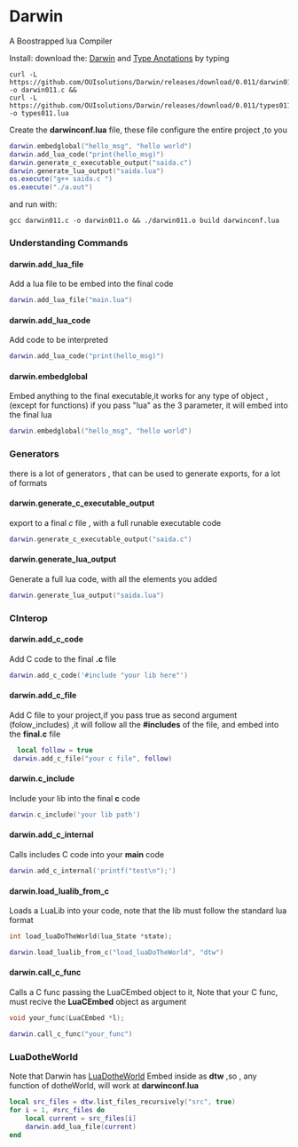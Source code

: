 # Darwin
A Boostrapped lua Compiler

Install:
download the: [Darwin](https://github.com/OUIsolutions/Darwin/releases/download/0.011/darwin011.c)
and [Type Anotations](https://github.com/OUIsolutions/Darwin/releases/download/0.011/types011.lua)
by typing
```shel
curl -L https://github.com/OUIsolutions/Darwin/releases/download/0.011/darwin011.c -o darwin011.c &&
curl -L https://github.com/OUIsolutions/Darwin/releases/download/0.011/types011.lua -o types011.lua

```

Create the **darwinconf.lua** file, these file configure the entire project ,to you

```lua
darwin.embedglobal("hello_msg", "hello world")
darwin.add_lua_code("print(hello_msg)")
darwin.generate_c_executable_output("saida.c")
darwin.generate_lua_output("saida.lua")
os.execute("g++ saida.c ")
os.execute("./a.out")


```
and run with:
```shel
gcc darwin011.c -o darwin011.o && ./darwin011.o build darwinconf.lua
```

### Understanding Commands

#### darwin.add_lua_file

Add a lua file to be embed into the final  code

```lua
darwin.add_lua_file("main.lua")
```

#### darwin.add_lua_code
Add code to be interpreted
```lua
darwin.add_lua_code("print(hello_msg)")
```


#### darwin.embedglobal
Embed anything to the final executable,it works for any type of object ,(except for functions)
if you pass "lua" as the 3 parameter, it will embed into the final lua
```lua
darwin.embedglobal("hello_msg", "hello world")
```

### Generators
there is a lot of generators , that can be used to generate exports, for a lot
of formats

#### darwin.generate_c_executable_output
export to a final *c* file , with a full runable executable code
```lua
darwin.generate_c_executable_output("saida.c")
```
#### darwin.generate_lua_output
Generate a full lua code, with all the elements you added
```lua
darwin.generate_lua_output("saida.lua")
```
### CInterop
#### darwin.add_c_code
Add C code to the final **.c** file

```lua
darwin.add_c_code('#include "your lib here"')
```

#### darwin.add_c_file
Add C file to your project,if you pass true as second argument (folow_includes) ,it will follow
all the **#includes** of the file, and embed into the **final.c** file
```lua
  local follow = true
 darwin.add_c_file("your c file", follow)
```
#### darwin.c_include
Include your lib into the final **c** code

```lua
darwin.c_include('your lib path')
```
#### darwin.add_c_internal
Calls includes C code into your **main** code
```lua
darwin.add_c_internal('printf("test\n");')
```
#### darwin.load_lualib_from_c
Loads a LuaLib into your code, note that the lib must follow the standard lua format
```c
int load_luaDoTheWorld(lua_State *state);
```
```lua
darwin.load_lualib_from_c("load_luaDoTheWorld", "dtw")
```

#### darwin.call_c_func
Calls a C func passing the LuaCEmbed object to it,
Note that your C func, must recive the **LuaCEmbed** object as argument
```c
void your_func(LuaCEmbed *l);
```
```lua
darwin.call_c_func("your_func")
```
### LuaDotheWorld
Note that Darwin has [LuaDotheWorld](https://github.com/OUIsolutions/LuaDoTheWorld) Embed inside
as **dtw** ,so , any function of dotheWorld, will work at  **darwinconf.lua**
```lua
local src_files = dtw.list_files_recursively("src", true)
for i = 1, #src_files do
    local current = src_files[i]
    darwin.add_lua_file(current)
end
```

